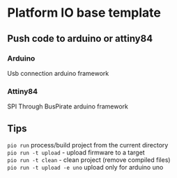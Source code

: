 Platform IO base template
=========================

Push code to arduino or attiny84
--------------------------------

### Arduino
Usb connection 
arduino framework 

### Attiny84
SPI Through BusPirate 
arduino framework 

Tips
----
`pio run` process/build project from the current directory  
`pio run -t upload` - upload firmware to a target  
`pio run -t clean` - clean project (remove compiled files)  
`pio run -t upload -e uno` upload only for arduino uno  
